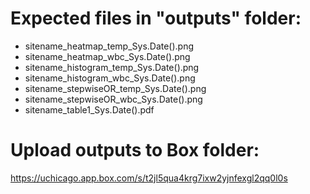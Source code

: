 # Expected files in "outputs" folder:
* sitename_heatmap_temp_Sys.Date().png
* sitename_heatmap_wbc_Sys.Date().png
* sitename_histogram_temp_Sys.Date().png
* sitename_histogram_wbc_Sys.Date().png
* sitename_stepwiseOR_temp_Sys.Date().png
* sitename_stepwiseOR_wbc_Sys.Date().png
* sitename_table1_Sys.Date().pdf 

# Upload outputs to Box folder: 
https://uchicago.app.box.com/s/t2jl5qua4krg7ixw2yjnfexgl2qq0l0s
